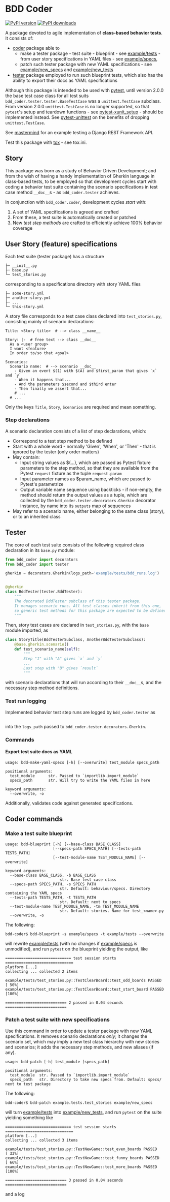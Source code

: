# BDD Coder
[![PyPI version](https://badge.fury.io/py/bdd-coder.svg)](https://badge.fury.io/py/bdd-coder) [![PyPI downloads](https://img.shields.io/pypi/dm/bdd-coder.svg)](https://img.shields.io/pypi/dm/bdd-coder)

A package devoted to agile implementation of **class-based behavior tests**. It consists of:
* [coder](https://bitbucket.org/coleopter/bdd-coder/src/master/bdd_coder/coder) package able to
    - make a tester package - test suite - blueprint - see [example/tests](https://bitbucket.org/coleopter/bdd-coder/src/master/example/tests) - from user story specifications in YAML files - see [example/specs](https://bitbucket.org/coleopter/bdd-coder/src/master/example/specs),
    - patch such tester package with new YAML specifications - see [example/new_specs](https://bitbucket.org/coleopter/bdd-coder/src/master/example/new_specs) and [example/new_tests](https://bitbucket.org/coleopter/bdd-coder/src/master/example/new_tests)
* [tester](https://bitbucket.org/coleopter/bdd-coder/src/master/bdd_coder/tester) package employed to run such blueprint tests, which also has the ability to export their docs as YAML specifications

Although this package is intended to be used with [pytest](https://docs.pytest.org/en/stable/contents.html), until version 2.0.0 the base test case class for all test suits `bdd_coder.tester.tester.BaseTestCase` was a `unittest.TestCase` subclass. From version 2.0.0 `unittest.TestCase` is no longer supported, so that `pytest`'s setup and teardown functions - see [pytest-xunit_setup](https://docs.pytest.org/en/latest/xunit_setup.html) - should be implemented instead. See [pytest-unittest](https://docs.pytest.org/en/stable/unittest.html#pytest-features-in-unittest-testcase-subclasses) on the benefits of dropping `unittest.TestCase`.

See [mastermind](https://bitbucket.org/coleopter/mastermind) for an example testing a Django REST Framework API.

Test this package with [tox](https://tox.readthedocs.io/en/latest/) - see tox.ini.

## Story
This package was born as a study of Behavior Driven Development; and from the wish of having a handy implementation of Gherkin language in class-based tests, to be employed so that development cycles start with coding a behavior test suite containing the scenario specifications in test case method `__doc__`s - as `bdd_coder.tester` achieves.

In conjunction with `bdd_coder.coder`, development cycles *start* with:
1. A set of YAML specifications is agreed and crafted
2. From these, a test suite is automatically created or patched
3. New *test step methods* are crafted to efficiently achieve 100% behavior coverage

## User Story (feature) specifications
Each test suite (tester package) has a structure
```
├─ __init__.py
├─ base.py
└─ test_stories.py
```
corresponding to a specifications directory with story YAML files
```
├─ some-story.yml
├─ another-story.yml
├─ ...
└─ this-story.yml
```
A story file corresponds to a test case class declared into `test_stories.py`, consisting mainly of scenario declarations:
```
Title: <Story title>  # --> class __name__

Story: |-  # free text --> class __doc__
  As a <user group>
  I want <feature>
  In order to/so that <goal>

Scenarios:
  Scenario name:  # --> scenario __doc__
    - Given an event $(1) with $(A) and $first_param that gives `x` and `y`
    - When it happens that...
    - And the parameters $second and $third enter
    - Then finally we assert that...
    # ...
  # ...
```
Only the keys `Title`, `Story`, `Scenarios` are required and mean something.

### Step declarations
A scenario declaration consists of a list of step declarations, which:
* Correspond to a test step method to be defined
* Start with a whole word - normally 'Given', 'When', or 'Then' - that is ignored by the tester (only order matters)
* May contain:
    + Input string values as $(...), which are passed as Pytest fixture parameters to the step method, so that they are available from the Pytest `request` fixture as the tuple `request.param`
    + Input parameter names as $param_name, which are passed to Pytest's parametrize
    + Output variable name sequence using backticks - if non-empty, the method should return the output values as a tuple, which are collected by the `bdd_coder.tester.decorators.Gherkin` decorator instance, by name into its `outputs` map of sequences
* May refer to a scenario name, either belonging to the same class (story), or to an inherited class

## Tester
The core of each test suite consists of the following required class declaration in its `base.py` module:
```python
from bdd_coder import decorators
from bdd_coder import tester

gherkin = decorators.Gherkin(logs_path='example/tests/bdd_runs.log')


@gherkin
class BddTester(tester.BddTester):
    """
    The decorated BddTester subclass of this tester package.
    It manages scenario runs. All test classes inherit from this one,
    so generic test methods for this package are expected to be defined here
    """
```
Then, story test cases are declared in `test_stories.py`, with the `base` module imported, as
```python
class StoryTitle(BddTesterSubclass, AnotherBddTesterSubclass):
    @base.gherkin.scenario()
    def test_scenario_name(self):
        """
        Step "1" with "A" gives `x` and `y`
        ...
        Last step with "B" gives `result`
        """
```
with scenario declarations that will run according to their `__doc__`s, and the necessary step method definitions.

### Test run logging
Implemented behavior test step runs are logged by `bdd_coder.tester` as
```

```
into the `logs_path` passed to `bdd_coder.tester.decorators.Gherkin`.

### Commands
#### Export test suite docs as YAML
```
usage: bdd-make-yaml-specs [-h] [--overwrite] test_module specs_path

positional arguments:
  test_module      str. Passed to `importlib.import_module`
  specs_path       str. Will try to write the YAML files in here

keyword arguments:
  --overwrite, -o
```
Additionally, validates code against generated specifications.

## Coder commands
### Make a test suite blueprint
```
usage: bdd-blueprint [-h] [--base-class BASE_CLASS]
                     [--specs-path SPECS_PATH] [--tests-path TESTS_PATH]
                     [--test-module-name TEST_MODULE_NAME] [--overwrite]

keyword arguments:
  --base-class BASE_CLASS, -b BASE_CLASS
                        str. Base test case class
  --specs-path SPECS_PATH, -s SPECS_PATH
                        str. Default: behaviour/specs. Directory containing the YAML specs
  --tests-path TESTS_PATH, -t TESTS_PATH
                        str. Default: next to specs
  --test-module-name TEST_MODULE_NAME, -tm TEST_MODULE_NAME
                        str. Default: stories. Name for test_<name>.py
  --overwrite, -o
```
The following:
```
bdd-coder$ bdd-blueprint -s example/specs -t example/tests --overwrite
```
will rewrite [example/tests](https://bitbucket.org/coleopter/bdd-coder/src/master/example/tests) (with no changes if [example/specs](https://bitbucket.org/coleopter/bdd-coder/src/master/example/specs) is unmodified), and run `pytest` on the blueprint yielding the output, like
```
============================= test session starts ==============================
platform [...]
collecting ... collected 2 items

example/tests/test_stories.py::TestClearBoard::test_odd_boards PASSED    [ 50%]
example/tests/test_stories.py::TestClearBoard::test_start_board PASSED   [100%]

=========================== 2 passed in 0.04 seconds ===========================
```

### Patch a test suite with new specifications
Use this command in order to update a tester package with new YAML specifications. It removes scenario declarations *only*; it changes the scenario set, which may imply a new test class hierarchy with new stories and scenarios; it adds the necessary step methods, and new aliases (if any).
```
usage: bdd-patch [-h] test_module [specs_path]

positional arguments:
  test_module  str. Passed to `importlib.import_module`
  specs_path   str. Directory to take new specs from. Default: specs/ next to test package
```
The following:
```
bdd-coder$ bdd-patch example.tests.test_stories example/new_specs
```
will turn [example/tests](https://bitbucket.org/coleopter/bdd-coder/src/master/example/tests) into [example/new_tests](https://bitbucket.org/coleopter/bdd-coder/src/master/example/new_tests), and run `pytest` on the suite yielding something like
```
============================= test session starts ==============================
platform [...]
collecting ... collected 3 items

example/tests/test_stories.py::TestNewGame::test_even_boards PASSED      [ 33%]
example/tests/test_stories.py::TestNewGame::test_funny_boards PASSED     [ 66%]
example/tests/test_stories.py::TestNewGame::test_more_boards PASSED      [100%]

=========================== 3 passed in 0.04 seconds ===========================
```
and a log
```

```
